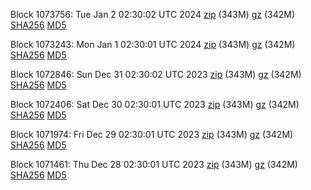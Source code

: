 Block 1073756: Tue Jan  2 02:30:02 UTC 2024 [zip](https://files.01coin.io/mainnet/2024-01-02/bootstrap.dat.zip) (343M) [gz](https://files.01coin.io/mainnet/2024-01-02/bootstrap.dat.tar.gz) (342M) [SHA256](https://files.01coin.io/mainnet/2024-01-02/sha256.txt) [MD5](https://files.01coin.io/mainnet/2024-01-02/md5.txt)

Block 1073243: Mon Jan  1 02:30:01 UTC 2024 [zip](https://files.01coin.io/mainnet/2024-01-01/bootstrap.dat.zip) (343M) [gz](https://files.01coin.io/mainnet/2024-01-01/bootstrap.dat.tar.gz) (342M) [SHA256](https://files.01coin.io/mainnet/2024-01-01/sha256.txt) [MD5](https://files.01coin.io/mainnet/2024-01-01/md5.txt)

Block 1072846: Sun Dec 31 02:30:02 UTC 2023 [zip](https://files.01coin.io/mainnet/2023-12-31/bootstrap.dat.zip) (343M) [gz](https://files.01coin.io/mainnet/2023-12-31/bootstrap.dat.tar.gz) (342M) [SHA256](https://files.01coin.io/mainnet/2023-12-31/sha256.txt) [MD5](https://files.01coin.io/mainnet/2023-12-31/md5.txt)

Block 1072406: Sat Dec 30 02:30:01 UTC 2023 [zip](https://files.01coin.io/mainnet/2023-12-30/bootstrap.dat.zip) (343M) [gz](https://files.01coin.io/mainnet/2023-12-30/bootstrap.dat.tar.gz) (342M) [SHA256](https://files.01coin.io/mainnet/2023-12-30/sha256.txt) [MD5](https://files.01coin.io/mainnet/2023-12-30/md5.txt)

Block 1071974: Fri Dec 29 02:30:01 UTC 2023 [zip](https://files.01coin.io/mainnet/2023-12-29/bootstrap.dat.zip) (343M) [gz](https://files.01coin.io/mainnet/2023-12-29/bootstrap.dat.tar.gz) (342M) [SHA256](https://files.01coin.io/mainnet/2023-12-29/sha256.txt) [MD5](https://files.01coin.io/mainnet/2023-12-29/md5.txt)

Block 1071461: Thu Dec 28 02:30:01 UTC 2023 [zip](https://files.01coin.io/mainnet/2023-12-28/bootstrap.dat.zip) (343M) [gz](https://files.01coin.io/mainnet/2023-12-28/bootstrap.dat.tar.gz) (342M) [SHA256](https://files.01coin.io/mainnet/2023-12-28/sha256.txt) [MD5](https://files.01coin.io/mainnet/2023-12-28/md5.txt)
